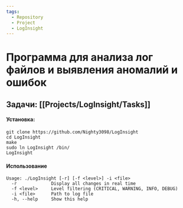 ```yaml
---
tags:
  - Repository
  - Project
  - LogInsight
---
```

# Программа для анализа лог файлов и выявления аномалий и ошибок


## Задачи: [[Projects/LogInsight/Tasks]]

#### Установка:

```shell
git clone https://github.com/Nighty3098/LogInsight
cd LogInsight
make
sudo ln LogInsight /bin/
LogInsight
```

#### Использование

```
Usage: ./LogInsight [-r] [-f <level>] -i <file>
  -r             Display all changes in real time
  -f <level>     Level filtering (CRITICAL, WARNING, INFO, DEBUG)
  -i <file>      Path to log file
  -h, --help     Show this help
```
